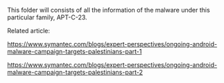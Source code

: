 This folder will consists of all the information of the malware under this particular family, APT-C-23.

Related article:

https://www.symantec.com/blogs/expert-perspectives/ongoing-android-malware-campaign-targets-palestinians-part-1

https://www.symantec.com/blogs/expert-perspectives/ongoing-android-malware-campaign-targets-palestinians-part-2
